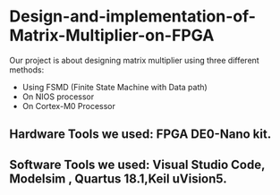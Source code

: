 # Design-and-implementation-of-Matrix-Multiplier-on-FPGA
Our project is about designing matrix multiplier using three different methods:
- Using FSMD (Finite State Machine with Data path)
- On NIOS processor
- On Cortex-M0 Processor

## Hardware Tools we used: FPGA DE0-Nano kit.
## Software Tools we used: Visual Studio Code, Modelsim , Quartus 18.1,Keil uVision5.
